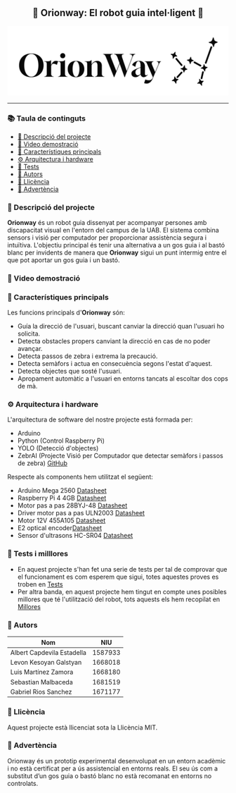 <h2 align="center">🤖 Orionway: El robot guia intel·ligent 🤖</h2>

<p align="center">
  <img src="assets/orionway.JPG" alt="Logo Orionway" width="1200"/>
</p>

---

### 📚 Taula de continguts

- [📖 Descripció del projecte](#descripció-del-projecte)
- [🎥 Video demostració]()
- [🧠 Característiques principals](#carasteríctiques-principals)
- [⚙️ Arquitectura i hardware](arquitectura-i-hardware)
- [🧪 Tests]()
- [🙌 Autors]()
- [📄 Llicència]()
- [🚨 Advertència]()


### 📖 Descripció del projecte

  **Orionway** és un robot guia dissenyat per acompanyar persones amb discapacitat visual en l'entorn del campus de la UAB. El sistema combina sensors i visió per computador per proporcionar assistència segura i intuïtiva.
  L'objectiu principal és tenir una alternativa a un gos guia i al bastó blanc per invidents de manera que **Orionway** sigui un punt intermig entre el que pot aportar un gos guia i un bastó.  

### 🎥 Video demostració

### 🧠 Característiques principals

Les funcions principals d'**Orionway** són:
 * Guía la direcció de l'usuari, buscant canviar la direcció quan l'usuari ho solicita.
 * Detecta obstacles propers canviant la direcció en cas de no poder avançar.
 * Detecta passos de zebra i extrema la precaució.
 * Detecta semàfors i actua en consecuència segons l'estat d'aquest.
 * Detecta objectes que sosté l'usuari.
 * Apropament automàtic a l'usuari en entorns tancats al escoltar dos cops de mà.
   
### ⚙️ Arquitectura i hardware

L'arquitectura de software del nostre projecte está formada per:
 * Arduino
 * Python (Control Raspberry Pi)
 * YOLO (Detecció d'objectes)
 * ZebrAI (Projecte Visió per Computador que detectar semàfors i passos de zebra) [GitHub](https://github.com/albert-ce/ZebrAI-Crossing)

Respecte als components hem utilitzat el següent:
 * Arduino Mega 2560 [Datasheet](https://docs.arduino.cc/resources/datasheets/A000067-datasheet.pdf)
 * Raspberry Pi 4 4GB [Datasheet](https://www.farnell.com/datasheets/4170044.pdf)
 * Motor pas a pas 28BYJ-48 [Datasheet](https://www.mouser.com/datasheet/2/758/stepd-01-data-sheet-1143075.pdf)
 * Driver motor pas a pas ULN2003 [Datasheet](https://www.ti.com/lit/ds/symlink/uln2003a.pdf)
 * Motor 12V 455A105 [Datasheet](https://octopart.com/es/datasheet/455a105-2-globe+motors-19929790)
 * E2 optical encoder[Datasheet](https://www.usdigital.com/datasheets/e2-datasheet.pdf)
 * Sensor d'ultrasons HC-SR04 [Datasheet](https://leantec.es/wp-content/uploads/2019/06/Leantec.ES-HC-SR04.pdf)

### 🧪 Tests i milllores
  * En aquest projecte s'han fet una serie de tests per tal de comprovar que el funcionament es com esperem que sigui, totes aquestes proves es troben en [Tests](/docs/tests.pdf)
  * Per altra banda, en aquest projecte hem tingut en compte unes posibles millores que té l'utilització del robot, tots aquests els hem recopilat en [Millores](/docs/millores.pdf)  
### 🙌 Autors
  | Nom             | NIU         |
|----------------------|-------------|
| Albert Capdevila Estadella                     | 1587933            |
| Levon Kesoyan Galstyan                      |  1668018           |
| Luis Martínez Zamora                     | 1668180            |
| Sebastian Malbaceda                      | 1681519            |
|  Gabriel Rios Sanchez                    |  1671177           |

### 📄 Llicència
  Aquest projecte està llicenciat sota la Llicència MIT.
### 🚨 Advertència
  Orionway és un prototip experimental desenvolupat en un entorn acadèmic i no està certificat per a ús assistencial en entorns reals. El seu ús com a substitut d’un gos guia o bastó blanc no està recomanat en entorns no controlats.
